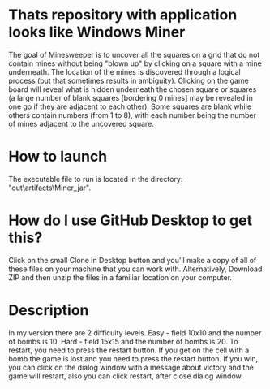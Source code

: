 Thats repository with application looks like Windows Miner
========================
The goal of Minesweeper is to uncover all the squares on a grid that do not contain mines without being "blown up" by clicking on a square with a mine underneath. The location of the mines is discovered through a logical process (but that sometimes results in ambiguity). Clicking on the game board will reveal what is hidden underneath the chosen square or squares (a large number of blank squares [bordering 0 mines] may be revealed in one go if they are adjacent to each other). Some squares are blank while others contain numbers (from 1 to 8), with each number being the number of mines adjacent to the uncovered square.

How to launch
==================
The executable file to run is located in the directory: "out\artifacts\Miner_jar".

How do I use GitHub Desktop to get this?
==================
Click on the small Clone in Desktop button and you'll make a copy of all of these files on your machine that you can work with. Alternatively, Download ZIP and then unzip the files in a familiar location on your computer.

Description
===========


In my version there are 2 difficulty levels. Easy - field 10x10 and the number of bombs is 10. Hard - field 15x15 and the number of bombs is 20. To restart, you need to press the restart button. If you get on the cell with a bomb the game is lost and you need to press the restart button. If you win, you can click on the dialog window with a message about victory and the game will restart, also you can click restart, after close dialog window.
